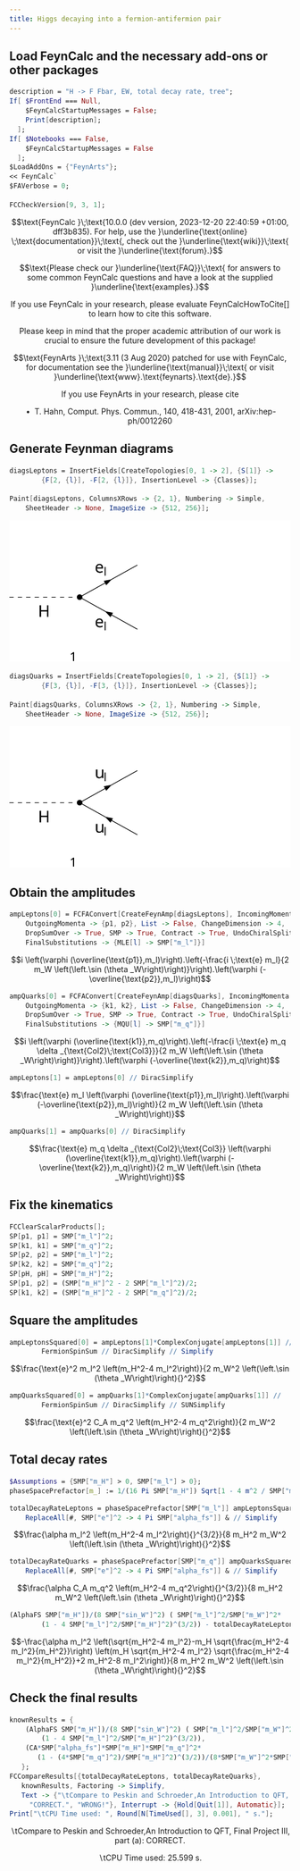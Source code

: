 ```yaml
---
title: Higgs decaying into a fermion-antifermion pair
---
```



## Load FeynCalc and the necessary add-ons or other packages

```mathematica
description = "H -> F Fbar, EW, total decay rate, tree";
If[ $FrontEnd === Null, 
  	$FeynCalcStartupMessages = False; 
  	Print[description]; 
  ];
If[ $Notebooks === False, 
  	$FeynCalcStartupMessages = False 
  ];
$LoadAddOns = {"FeynArts"};
<< FeynCalc`
$FAVerbose = 0; 
 
FCCheckVersion[9, 3, 1];
```

$$\text{FeynCalc }\;\text{10.0.0 (dev version, 2023-12-20 22:40:59 +01:00, dff3b835). For help, use the }\underline{\text{online} \;\text{documentation}}\;\text{, check out the }\underline{\text{wiki}}\;\text{ or visit the }\underline{\text{forum}.}$$

$$\text{Please check our }\underline{\text{FAQ}}\;\text{ for answers to some common FeynCalc questions and have a look at the supplied }\underline{\text{examples}.}$$

$$\text{If you use FeynCalc in your research, please evaluate FeynCalcHowToCite[] to learn how to cite this software.}$$

$$\text{Please keep in mind that the proper academic attribution of our work is crucial to ensure the future development of this package!}$$

$$\text{FeynArts }\;\text{3.11 (3 Aug 2020) patched for use with FeynCalc, for documentation see the }\underline{\text{manual}}\;\text{ or visit }\underline{\text{www}.\text{feynarts}.\text{de}.}$$

$$\text{If you use FeynArts in your research, please cite}$$

$$\text{ $\bullet $ T. Hahn, Comput. Phys. Commun., 140, 418-431, 2001, arXiv:hep-ph/0012260}$$

## Generate Feynman diagrams

```mathematica
diagsLeptons = InsertFields[CreateTopologies[0, 1 -> 2], {S[1]} -> 
     	{F[2, {l}], -F[2, {l}]}, InsertionLevel -> {Classes}]; 
 
Paint[diagsLeptons, ColumnsXRows -> {2, 1}, Numbering -> Simple, 
  	SheetHeader -> None, ImageSize -> {512, 256}];
```

![10dgl14gz48yi](img/10dgl14gz48yi.svg)

```mathematica
diagsQuarks = InsertFields[CreateTopologies[0, 1 -> 2], {S[1]} -> 
     	{F[3, {l}], -F[3, {l}]}, InsertionLevel -> {Classes}]; 
 
Paint[diagsQuarks, ColumnsXRows -> {2, 1}, Numbering -> Simple, 
  	SheetHeader -> None, ImageSize -> {512, 256}];
```

![0je4j21leizag](img/0je4j21leizag.svg)

## Obtain the amplitudes

```mathematica
ampLeptons[0] = FCFAConvert[CreateFeynAmp[diagsLeptons], IncomingMomenta -> {pH}, 
  	OutgoingMomenta -> {p1, p2}, List -> False, ChangeDimension -> 4, 
  	DropSumOver -> True, SMP -> True, Contract -> True, UndoChiralSplittings -> True, 
  	FinalSubstitutions -> {MLE[l] -> SMP["m_l"]}]
```

$$i \left(\varphi (\overline{\text{p1}},m_l)\right).\left(-\frac{i \;\text{e} m_l}{2 m_W \left(\left.\sin (\theta _W\right)\right)}\right).\left(\varphi (-\overline{\text{p2}},m_l)\right)$$

```mathematica
ampQuarks[0] = FCFAConvert[CreateFeynAmp[diagsQuarks], IncomingMomenta -> {pH}, 
  	OutgoingMomenta -> {k1, k2}, List -> False, ChangeDimension -> 4, 
  	DropSumOver -> True, SMP -> True, Contract -> True, UndoChiralSplittings -> True, 
  	FinalSubstitutions -> {MQU[l] -> SMP["m_q"]}]
```

$$i \left(\varphi (\overline{\text{k1}},m_q)\right).\left(-\frac{i \;\text{e} m_q \delta _{\text{Col2}\;\text{Col3}}}{2 m_W \left(\left.\sin (\theta _W\right)\right)}\right).\left(\varphi (-\overline{\text{k2}},m_q)\right)$$

```mathematica
ampLeptons[1] = ampLeptons[0] // DiracSimplify
```

$$\frac{\text{e} m_l \left(\varphi (\overline{\text{p1}},m_l)\right).\left(\varphi (-\overline{\text{p2}},m_l)\right)}{2 m_W \left(\left.\sin (\theta _W\right)\right)}$$

```mathematica
ampQuarks[1] = ampQuarks[0] // DiracSimplify
```

$$\frac{\text{e} m_q \delta _{\text{Col2}\;\text{Col3}} \left(\varphi (\overline{\text{k1}},m_q)\right).\left(\varphi (-\overline{\text{k2}},m_q)\right)}{2 m_W \left(\left.\sin (\theta _W\right)\right)}$$

## Fix the kinematics

```mathematica
FCClearScalarProducts[];
SP[p1, p1] = SMP["m_l"]^2;
SP[k1, k1] = SMP["m_q"]^2;
SP[p2, p2] = SMP["m_l"]^2;
SP[k2, k2] = SMP["m_q"]^2;
SP[pH, pH] = SMP["m_H"]^2;
SP[p1, p2] = (SMP["m_H"]^2 - 2 SMP["m_l"]^2)/2;
SP[k1, k2] = (SMP["m_H"]^2 - 2 SMP["m_q"]^2)/2;
```

## Square the amplitudes

```mathematica
ampLeptonsSquared[0] = ampLeptons[1]*ComplexConjugate[ampLeptons[1]] // 
    	FermionSpinSum // DiracSimplify // Simplify
```

$$\frac{\text{e}^2 m_l^2 \left(m_H^2-4 m_l^2\right)}{2 m_W^2 \left(\left.\sin (\theta _W\right)\right){}^2}$$

```mathematica
ampQuarksSquared[0] = ampQuarks[1]*ComplexConjugate[ampQuarks[1]] // 
    	FermionSpinSum // DiracSimplify // SUNSimplify
```

$$\frac{\text{e}^2 C_A m_q^2 \left(m_H^2-4 m_q^2\right)}{2 m_W^2 \left(\left.\sin (\theta _W\right)\right){}^2}$$

## Total decay rates

```mathematica
$Assumptions = {SMP["m_H"] > 0, SMP["m_l"] > 0};
phaseSpacePrefactor[m_] := 1/(16 Pi SMP["m_H"]) Sqrt[1 - 4 m^2 / SMP["m_H"]^2];
```

```mathematica
totalDecayRateLeptons = phaseSpacePrefactor[SMP["m_l"]] ampLeptonsSquared[0] // 
    ReplaceAll[#, SMP["e"]^2 -> 4 Pi SMP["alpha_fs"]] & // Simplify
```

$$\frac{\alpha  m_l^2 \left(m_H^2-4 m_l^2\right){}^{3/2}}{8 m_H^2 m_W^2 \left(\left.\sin (\theta _W\right)\right){}^2}$$

```mathematica
totalDecayRateQuarks = phaseSpacePrefactor[SMP["m_q"]] ampQuarksSquared[0] // 
    ReplaceAll[#, SMP["e"]^2 -> 4 Pi SMP["alpha_fs"]] & // Simplify
```

$$\frac{\alpha  C_A m_q^2 \left(m_H^2-4 m_q^2\right){}^{3/2}}{8 m_H^2 m_W^2 \left(\left.\sin (\theta _W\right)\right){}^2}$$

```mathematica
(AlphaFS SMP["m_H"])/(8 SMP["sin_W"]^2) ( SMP["m_l"]^2/SMP["m_W"]^2*
     	(1 - 4 SMP["m_l"]^2/SMP["m_H"]^2)^(3/2)) - totalDecayRateLeptons // Factor
```

$$-\frac{\alpha  m_l^2 \left(\sqrt{m_H^2-4 m_l^2}-m_H \sqrt{\frac{m_H^2-4 m_l^2}{m_H^2}}\right) \left(m_H \sqrt{m_H^2-4 m_l^2} \sqrt{\frac{m_H^2-4 m_l^2}{m_H^2}}+2 m_H^2-8 m_l^2\right)}{8 m_H^2 m_W^2 \left(\left.\sin (\theta _W\right)\right){}^2}$$

## Check the final results

```mathematica
knownResults = {
   	(AlphaFS SMP["m_H"])/(8 SMP["sin_W"]^2) ( SMP["m_l"]^2/SMP["m_W"]^2*
      	(1 - 4 SMP["m_l"]^2/SMP["m_H"]^2)^(3/2)), 
   	(CA*SMP["alpha_fs"]*SMP["m_H"]*SMP["m_q"]^2*
       (1 - (4*SMP["m_q"]^2)/SMP["m_H"]^2)^(3/2))/(8*SMP["m_W"]^2*SMP["sin_W"]^2) 
   };
FCCompareResults[{totalDecayRateLeptons, totalDecayRateQuarks}, 
   knownResults, Factoring -> Simplify, 
   Text -> {"\tCompare to Peskin and Schroeder,An Introduction to QFT, Final Project III, part (a):", 
     "CORRECT.", "WRONG!"}, Interrupt -> {Hold[Quit[1]], Automatic}];
Print["\tCPU Time used: ", Round[N[TimeUsed[], 3], 0.001], " s."];
```

$$\text{$\backslash $tCompare to Peskin and Schroeder,An Introduction to QFT, Final Project III, part (a):} \;\text{CORRECT.}$$

$$\text{$\backslash $tCPU Time used: }25.599\text{ s.}$$